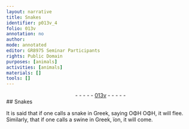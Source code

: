 ```yaml
---
layout: narrative
title: Snakes
identifier: p013v_4
folio: 013v
annotation: no
author:
mode: annotated
editor: GR8975 Seminar Participants
rights: Public Domain
purposes: [animals]
activities: [animals]
materials: []
tools: []
---
```


 <div class="folio" align="center">- - - - - <a href="http://gallica.bnf.fr/ark:/12148/btv1b10500001g/f32.image" target="_blank">013v</a> - - - - - </div>  <span class="activity"></span> 
##  <span class="animal">Snakes</span> 

 
It is said that if one calls a <span class="animal">snake</span> in Greek, saying <span class="foreign">ΟΦΗ ΟΦΗ</span>, it will flee. Similarly, that if one calls a <span class="animal">swine</span> in Greek, <span class="foreign">ïon</span>, it will come.
 